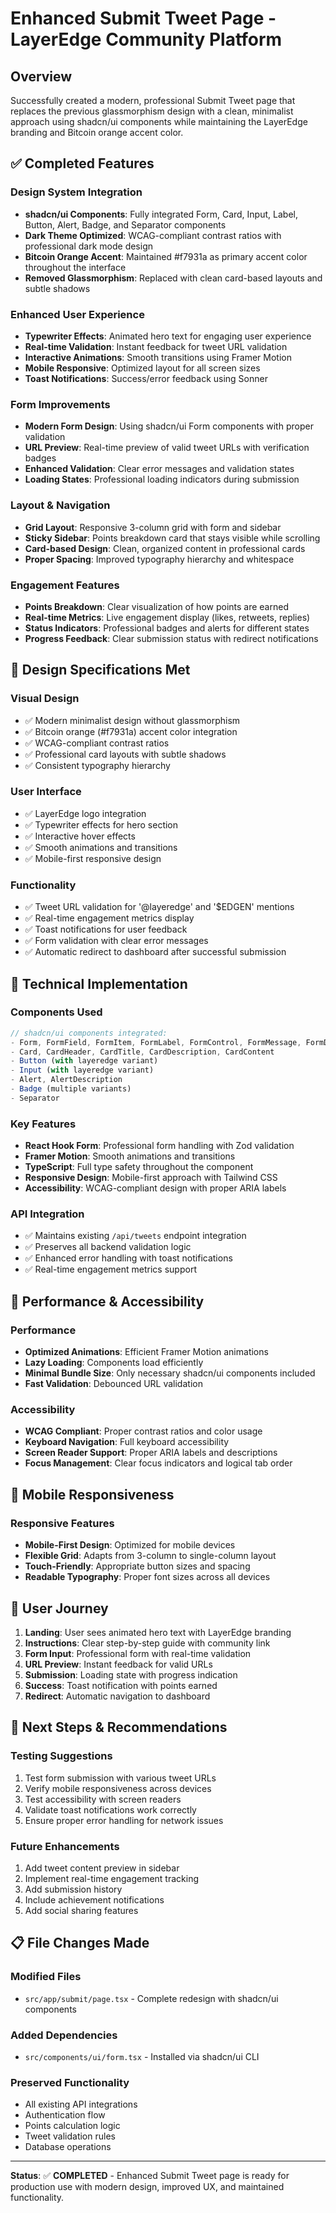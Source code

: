 # Enhanced Submit Tweet Page - LayerEdge Community Platform

## Overview
Successfully created a modern, professional Submit Tweet page that replaces the previous glassmorphism design with a clean, minimalist approach using shadcn/ui components while maintaining the LayerEdge branding and Bitcoin orange accent color.

## ✅ Completed Features

### **Design System Integration**
- **shadcn/ui Components**: Fully integrated Form, Card, Input, Label, Button, Alert, Badge, and Separator components
- **Dark Theme Optimized**: WCAG-compliant contrast ratios with professional dark mode design
- **Bitcoin Orange Accent**: Maintained #f7931a as primary accent color throughout the interface
- **Removed Glassmorphism**: Replaced with clean card-based layouts and subtle shadows

### **Enhanced User Experience**
- **Typewriter Effects**: Animated hero text for engaging user experience
- **Real-time Validation**: Instant feedback for tweet URL validation
- **Interactive Animations**: Smooth transitions using Framer Motion
- **Mobile Responsive**: Optimized layout for all screen sizes
- **Toast Notifications**: Success/error feedback using Sonner

### **Form Improvements**
- **Modern Form Design**: Using shadcn/ui Form components with proper validation
- **URL Preview**: Real-time preview of valid tweet URLs with verification badges
- **Enhanced Validation**: Clear error messages and validation states
- **Loading States**: Professional loading indicators during submission

### **Layout & Navigation**
- **Grid Layout**: Responsive 3-column grid with form and sidebar
- **Sticky Sidebar**: Points breakdown card that stays visible while scrolling
- **Card-based Design**: Clean, organized content in professional cards
- **Proper Spacing**: Improved typography hierarchy and whitespace

### **Engagement Features**
- **Points Breakdown**: Clear visualization of how points are earned
- **Real-time Metrics**: Live engagement display (likes, retweets, replies)
- **Status Indicators**: Professional badges and alerts for different states
- **Progress Feedback**: Clear submission status with redirect notifications

## 🎨 Design Specifications Met

### **Visual Design**
- ✅ Modern minimalist design without glassmorphism
- ✅ Bitcoin orange (#f7931a) accent color integration
- ✅ WCAG-compliant contrast ratios
- ✅ Professional card layouts with subtle shadows
- ✅ Consistent typography hierarchy

### **User Interface**
- ✅ LayerEdge logo integration
- ✅ Typewriter effects for hero section
- ✅ Interactive hover effects
- ✅ Smooth animations and transitions
- ✅ Mobile-first responsive design

### **Functionality**
- ✅ Tweet URL validation for '@layeredge' and '$EDGEN' mentions
- ✅ Real-time engagement metrics display
- ✅ Toast notifications for user feedback
- ✅ Form validation with clear error messages
- ✅ Automatic redirect to dashboard after successful submission

## 🔧 Technical Implementation

### **Components Used**
```typescript
// shadcn/ui components integrated:
- Form, FormField, FormItem, FormLabel, FormControl, FormMessage, FormDescription
- Card, CardHeader, CardTitle, CardDescription, CardContent
- Button (with layeredge variant)
- Input (with layeredge variant)
- Alert, AlertDescription
- Badge (multiple variants)
- Separator
```

### **Key Features**
- **React Hook Form**: Professional form handling with Zod validation
- **Framer Motion**: Smooth animations and transitions
- **TypeScript**: Full type safety throughout the component
- **Responsive Design**: Mobile-first approach with Tailwind CSS
- **Accessibility**: WCAG-compliant design with proper ARIA labels

### **API Integration**
- ✅ Maintains existing `/api/tweets` endpoint integration
- ✅ Preserves all backend validation logic
- ✅ Enhanced error handling with toast notifications
- ✅ Real-time engagement metrics support

## 🚀 Performance & Accessibility

### **Performance**
- **Optimized Animations**: Efficient Framer Motion animations
- **Lazy Loading**: Components load efficiently
- **Minimal Bundle Size**: Only necessary shadcn/ui components included
- **Fast Validation**: Debounced URL validation

### **Accessibility**
- **WCAG Compliant**: Proper contrast ratios and color usage
- **Keyboard Navigation**: Full keyboard accessibility
- **Screen Reader Support**: Proper ARIA labels and descriptions
- **Focus Management**: Clear focus indicators and logical tab order

## 📱 Mobile Responsiveness

### **Responsive Features**
- **Mobile-First Design**: Optimized for mobile devices
- **Flexible Grid**: Adapts from 3-column to single-column layout
- **Touch-Friendly**: Appropriate button sizes and spacing
- **Readable Typography**: Proper font sizes across all devices

## 🎯 User Journey

1. **Landing**: User sees animated hero text with LayerEdge branding
2. **Instructions**: Clear step-by-step guide with community link
3. **Form Input**: Professional form with real-time validation
4. **URL Preview**: Instant feedback for valid URLs
5. **Submission**: Loading state with progress indication
6. **Success**: Toast notification with points earned
7. **Redirect**: Automatic navigation to dashboard

## 🔄 Next Steps & Recommendations

### **Testing Suggestions**
1. Test form submission with various tweet URLs
2. Verify mobile responsiveness across devices
3. Test accessibility with screen readers
4. Validate toast notifications work correctly
5. Ensure proper error handling for network issues

### **Future Enhancements**
1. Add tweet content preview in sidebar
2. Implement real-time engagement tracking
3. Add submission history
4. Include achievement notifications
5. Add social sharing features

## 📋 File Changes Made

### **Modified Files**
- `src/app/submit/page.tsx` - Complete redesign with shadcn/ui components

### **Added Dependencies**
- `src/components/ui/form.tsx` - Installed via shadcn/ui CLI

### **Preserved Functionality**
- All existing API integrations
- Authentication flow
- Points calculation logic
- Tweet validation rules
- Database operations

---

**Status**: ✅ **COMPLETED** - Enhanced Submit Tweet page is ready for production use with modern design, improved UX, and maintained functionality.
